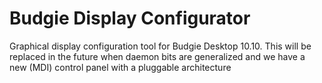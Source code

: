 # Budgie Display Configurator

Graphical display configuration tool for Budgie Desktop 10.10. This will be replaced in the future when daemon bits are generalized and we have a new (MDI) control panel with a pluggable architecture